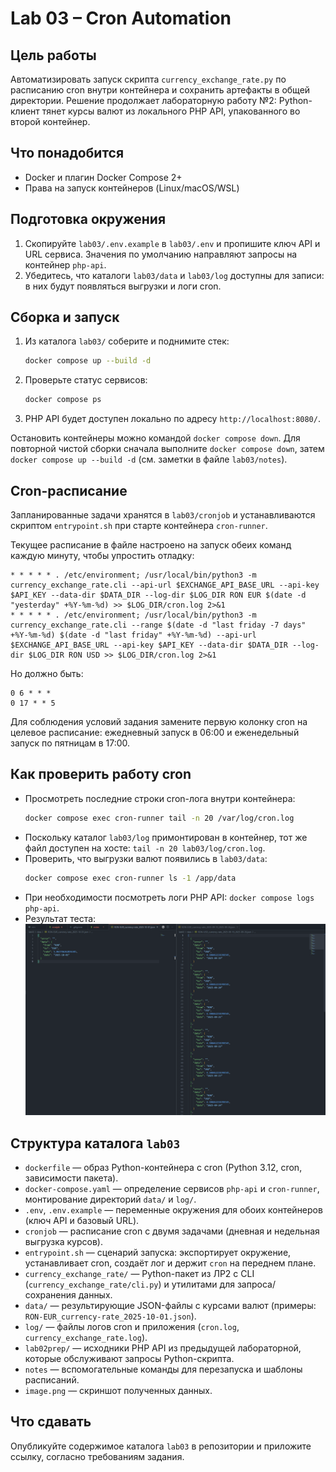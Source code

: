 # Lab 03 – Cron Automation

## Цель работы
Автоматизировать запуск скрипта `currency_exchange_rate.py` по расписанию cron внутри контейнера и сохранить артефакты в общей директории. Решение продолжает лабораторную работу №2: Python-клиент тянет курсы валют из локального PHP API, упакованного во второй контейнер.

## Что понадобится
- Docker и плагин Docker Compose 2+
- Права на запуск контейнеров (Linux/macOS/WSL)

## Подготовка окружения
1. Скопируйте `lab03/.env.example` в `lab03/.env` и пропишите ключ API и URL сервиса. Значения по умолчанию направляют запросы на контейнер `php-api`.
2. Убедитесь, что каталоги `lab03/data` и `lab03/log` доступны для записи: в них будут появляться выгрузки и логи cron.

## Сборка и запуск
1. Из каталога `lab03/` соберите и поднимите стек:  
   ```bash
   docker compose up --build -d
   ```
2. Проверьте статус сервисов:  
   ```bash
   docker compose ps
   ```
3. PHP API будет доступен локально по адресу `http://localhost:8080/`.

Остановить контейнеры можно командой `docker compose down`. Для повторной чистой сборки сначала выполните `docker compose down`, затем `docker compose up --build -d` (см. заметки в файле `lab03/notes`).

## Cron-расписание
Запланированные задачи хранятся в `lab03/cronjob` и устанавливаются скриптом `entrypoint.sh` при старте контейнера `cron-runner`.

Текущее расписание в файле настроено на запуск обеих команд каждую минуту, чтобы упростить отладку:

```cron
* * * * * . /etc/environment; /usr/local/bin/python3 -m currency_exchange_rate.cli --api-url $EXCHANGE_API_BASE_URL --api-key $API_KEY --data-dir $DATA_DIR --log-dir $LOG_DIR RON EUR $(date -d "yesterday" +%Y-%m-%d) >> $LOG_DIR/cron.log 2>&1
* * * * * . /etc/environment; /usr/local/bin/python3 -m currency_exchange_rate.cli --range $(date -d "last friday -7 days" +%Y-%m-%d) $(date -d "last friday" +%Y-%m-%d) --api-url $EXCHANGE_API_BASE_URL --api-key $API_KEY --data-dir $DATA_DIR --log-dir $LOG_DIR RON USD >> $LOG_DIR/cron.log 2>&1
```

Но должно быть:
```cron
0 6 * * * 
0 17 * * 5 
```

Для соблюдения условий задания замените первую колонку cron на целевое расписание: ежедневный запуск в 06:00 и еженедельный запуск по пятницам в 17:00.

## Как проверить работу cron
- Просмотреть последние строки cron-лога внутри контейнера:  
  ```bash
  docker compose exec cron-runner tail -n 20 /var/log/cron.log
  ```
- Поскольку каталог `lab03/log` примонтирован в контейнер, тот же файл доступен на хосте: `tail -n 20 lab03/log/cron.log`.
- Проверить, что выгрузки валют появились в `lab03/data`:  
  ```bash
  docker compose exec cron-runner ls -1 /app/data
  ```
- При необходимости посмотреть логи PHP API: `docker compose logs php-api`.
- Результат теста:
![alt text](image.png)

## Структура каталога `lab03`
- `dockerfile` — образ Python-контейнера с cron (Python 3.12, cron, зависимости пакета).
- `docker-compose.yaml` — определение сервисов `php-api` и `cron-runner`, монтирование директорий `data/` и `log/`.
- `.env`, `.env.example` — переменные окружения для обоих контейнеров (ключ API и базовый URL).
- `cronjob` — расписание cron с двумя задачами (дневная и недельная выгрузка курсов).
- `entrypoint.sh` — сценарий запуска: экспортирует окружение, устанавливает cron, создаёт лог и держит `cron` на переднем плане.
- `currency_exchange_rate/` — Python-пакет из ЛР2 с CLI (`currency_exchange_rate/cli.py`) и утилитами для запроса/сохранения данных.
- `data/` — результирующие JSON-файлы с курсами валют (примеры: `RON-EUR_currency-rate_2025-10-01.json`).
- `log/` — файлы логов cron и приложения (`cron.log`, `currency_exchange_rate.log`).
- `lab02prep/` — исходники PHP API из предыдущей лабораторной, которые обслуживают запросы Python-скрипта.
- `notes` — вспомогательные команды для перезапуска и шаблоны расписаний.
- `image.png` — скриншот полученных данных.

## Что сдавать
Опубликуйте содержимое каталога `lab03` в репозитории и приложите ссылку, согласно требованиям задания.
